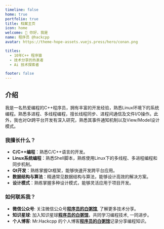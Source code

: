 ```yaml
---
timeline: false
home: true
portfolio: true
title: 档案主页
icon: home
welcome: 👋 你好，我是
name: 程序员 @hackcpp
avatar: https://theme-hope-assets.vuejs.press/hero/conan.png

titles:
  - 10年C++ 程序猿
  - 技术分享的热衷者
  - Ai 技术探索者

footer: false
---
```


## 介绍

我是一名热爱编程的C++程序员，拥有丰富的开发经验，熟悉Linux环境下的系统编程。熟悉多进程、多线程编程，擅长线程同步、进程间通信及文件I/O操作。此外，我也对Qt跨平台开发有深入研究，熟悉其事件通知机制以及View/Model设计模式。

### **我擅长什么？**

- **C/C++编程**：熟悉C/C++语言的开发。
- **Linux系统编程**：熟悉Shell脚本，熟练使用Linux下的多线程、多进程编程和同步机制。
- **Qt开发**：熟练掌握Qt框架，能够快速开发跨平台应用。
- **数据结构与算法**：精通常见数据结构与算法，能够设计高效的解决方案。
- **设计模式**：熟练掌握多种设计模式，能够灵活应用于项目开发。

### **如何联系我？**
- **微信公众号**: 关注微信公众号[**程序员的白粥馆**](), 了解更多技术分享。
- **知识星球**: 加入知识星球[**程序员的白粥馆**]()，共同学习编程技术, 一同进步。
- **个人博客**: Mr.Hackcpp 的个人博客[**程序员的白粥馆**](/)记录分享编程知识。

